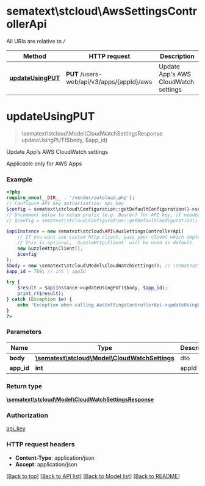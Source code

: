 # sematext\stcloud\AwsSettingsControllerApi

All URIs are relative to */*

| Method                                                           | HTTP request                               | Description                               |
| ---------------------------------------------------------------- | ------------------------------------------ | ----------------------------------------- |
| [**updateUsingPUT**](AwsSettingsControllerApi.md#updateusingput) | **PUT** /users-web/api/v3/apps/{appId}/aws | Update App&#x27;s AWS CloudWatch settings |

# **updateUsingPUT**

> \sematext\stcloud\Model\CloudWatchSettingsResponse updateUsingPUT($body, $app_id)

Update App's AWS CloudWatch settings

Applicable only for AWS Apps

### Example

```php
<?php
require_once(__DIR__ . '/vendor/autoload.php');
// Configure API key authorization: api_key
$config = sematext\stcloud\Configuration::getDefaultConfiguration()->setApiKey('Authorization', 'YOUR_API_KEY');
// Uncomment below to setup prefix (e.g. Bearer) for API key, if needed
// $config = sematext\stcloud\Configuration::getDefaultConfiguration()->setApiKeyPrefix('Authorization', 'Bearer');

$apiInstance = new sematext\stcloud\API\AwsSettingsControllerApi(
    // If you want use custom http client, pass your client which implements `GuzzleHttp\ClientInterface`.
    // This is optional, `GuzzleHttp\Client` will be used as default.
    new GuzzleHttp\Client(),
    $config
);
$body = new \sematext\stcloud\Model\CloudWatchSettings(); // \sematext\stcloud\Model\CloudWatchSettings | dto
$app_id = 789; // int | appId

try {
    $result = $apiInstance->updateUsingPUT($body, $app_id);
    print_r($result);
} catch (Exception $e) {
    echo 'Exception when calling AwsSettingsControllerApi->updateUsingPUT: ', $e->getMessage(), PHP_EOL;
}
?>
```

### Parameters

| Name       | Type                                                                             | Description | Notes |
| ---------- | -------------------------------------------------------------------------------- | ----------- | ----- |
| **body**   | [**\sematext\stcloud\Model\CloudWatchSettings**](../Model/CloudWatchSettings.md) | dto         |
| **app_id** | **int**                                                                          | appId       |

### Return type

[**\sematext\stcloud\Model\CloudWatchSettingsResponse**](../Model/CloudWatchSettingsResponse.md)

### Authorization

[api_key](../../README.md#api_key)

### HTTP request headers

- **Content-Type**: application/json
- **Accept**: application/json

[[Back to top]](#) [[Back to API list]](../../README.md#documentation-for-api-endpoints) [[Back to Model list]](../../README.md#documentation-for-models) [[Back to README]](../../README.md)
